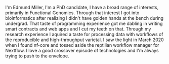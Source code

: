 I'm Edmund Miller, I'm a PhD candidate, I have a broad range of interests, primarily in Functional Genomics. Through that interest I got into bioinformatics after realizing I didn't have golden hands at the bench during undergrad. That taste of programming experience got me dabling in writing smart contracts and web apps and I cut my teeth on that. Through my research experience I aquired a taste for processing data with workflows of the reproducible and high-throughput varietal. I saw the light in March 2020 when I found nf-core and tossed aside the reptilian workflow manager for Nextflow. I love a good crossover episode of technologies and I'm always trying to push to the envelope.
